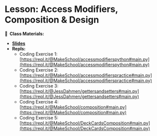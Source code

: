 <!-- .slide: data-background="./Images/header.svg" data-background-repeat="none" data-background-size="40% 40%" data-background-position="center 10%" class="header" -->
# Lesson: Access Modifiers, Composition & Design

<!-- Put a link to the slides so that students can find them -->

**📝 &nbsp;Class Materials:** 
  <!-- Put a link to the slides -->
* [**Slides**](https://docs.google.com/presentation/d/1mkjcaBZNC6XwvhWiMJwxLYoBfFJRfxwniWIM9AXbcZg/edit#slide=id.p)
* **Repls:**
  * Coding Exercise 1: [https://repl.it/@MakeSchool/accessmodifierspython#main.py](https://repl.it/@MakeSchool/accessmodifierspython#main.py)
  * Coding Exercise 2: [https://repl.it/@MakeSchool/accessmodifierspractice#main.py](https://repl.it/@MakeSchool/accessmodifierspractice#main.py)
  * Coding Exercise 3: [https://repl.it/@JessDahmen/gettersandsetters#main.py](https://repl.it/@JessDahmen/gettersandsetters#main.py)
  * Coding Exercise 4: [https://repl.it/@MakeSchool/composition#main.py](https://repl.it/@MakeSchool/composition#main.py)
  * Coding Exercise 5: [https://repl.it/@MakeSchool/DeckCardsComposition#main.py](https://repl.it/@MakeSchool/DeckCardsComposition#main.py)

<!-- > -->
